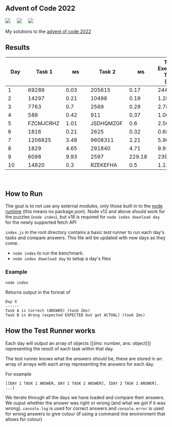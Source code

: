 ## Advent of Code 2022

![](https://img.shields.io/badge/Language-JS-778528?style=for-the-badge) &nbsp; &nbsp; ![](https://img.shields.io/badge/📅%20Day%20-10-118499?style=for-the-badge) &nbsp; &nbsp;  ![](https://img.shields.io/badge/⭐%20Stars%20-20-b5792a?style=for-the-badge)

My solutions to the [advent of code 2022](https://adventofcode.com/2022/)

## Results

Day | Task 1 | ᴍs | Task 2 | ᴍs | Total Execution Time (ᴍs)
-|-|-|-|-|-
1&nbsp;&nbsp;&nbsp;&nbsp;&nbsp;&nbsp;&nbsp;|69289&nbsp;&nbsp;&nbsp;&nbsp;&nbsp;|0.03&nbsp;&nbsp;&nbsp;&nbsp;&nbsp;&nbsp;|205615&nbsp;&nbsp;&nbsp;&nbsp;|0.17&nbsp;&nbsp;&nbsp;&nbsp;&nbsp;&nbsp;|244.6072
2&nbsp;&nbsp;&nbsp;&nbsp;&nbsp;&nbsp;&nbsp;|14297&nbsp;&nbsp;&nbsp;&nbsp;&nbsp;|0.21&nbsp;&nbsp;&nbsp;&nbsp;&nbsp;&nbsp;|10498&nbsp;&nbsp;&nbsp;&nbsp;&nbsp;|0.19&nbsp;&nbsp;&nbsp;&nbsp;&nbsp;&nbsp;|1.286
3&nbsp;&nbsp;&nbsp;&nbsp;&nbsp;&nbsp;&nbsp;|7763&nbsp;&nbsp;&nbsp;&nbsp;&nbsp;&nbsp;|0.7&nbsp;&nbsp;&nbsp;&nbsp;&nbsp;&nbsp;&nbsp;|2569&nbsp;&nbsp;&nbsp;&nbsp;&nbsp;&nbsp;|0.29&nbsp;&nbsp;&nbsp;&nbsp;&nbsp;&nbsp;|2.7888
4&nbsp;&nbsp;&nbsp;&nbsp;&nbsp;&nbsp;&nbsp;|588&nbsp;&nbsp;&nbsp;&nbsp;&nbsp;&nbsp;&nbsp;|0.42&nbsp;&nbsp;&nbsp;&nbsp;&nbsp;&nbsp;|911&nbsp;&nbsp;&nbsp;&nbsp;&nbsp;&nbsp;&nbsp;|0.37&nbsp;&nbsp;&nbsp;&nbsp;&nbsp;&nbsp;|1.0615
5&nbsp;&nbsp;&nbsp;&nbsp;&nbsp;&nbsp;&nbsp;|FZCMJCRHZ&nbsp;|1.01&nbsp;&nbsp;&nbsp;&nbsp;&nbsp;&nbsp;|JSDHQMZGF&nbsp;|0.6&nbsp;&nbsp;&nbsp;&nbsp;&nbsp;&nbsp;&nbsp;|2.5617
6&nbsp;&nbsp;&nbsp;&nbsp;&nbsp;&nbsp;&nbsp;|1816&nbsp;&nbsp;&nbsp;&nbsp;&nbsp;&nbsp;|0.21&nbsp;&nbsp;&nbsp;&nbsp;&nbsp;&nbsp;|2625&nbsp;&nbsp;&nbsp;&nbsp;&nbsp;&nbsp;|0.32&nbsp;&nbsp;&nbsp;&nbsp;&nbsp;&nbsp;|0.6857
7&nbsp;&nbsp;&nbsp;&nbsp;&nbsp;&nbsp;&nbsp;|1206825&nbsp;&nbsp;&nbsp;|3.48&nbsp;&nbsp;&nbsp;&nbsp;&nbsp;&nbsp;|9608311&nbsp;&nbsp;&nbsp;|2.21&nbsp;&nbsp;&nbsp;&nbsp;&nbsp;&nbsp;|5.9692
8&nbsp;&nbsp;&nbsp;&nbsp;&nbsp;&nbsp;&nbsp;|1829&nbsp;&nbsp;&nbsp;&nbsp;&nbsp;&nbsp;|4.65&nbsp;&nbsp;&nbsp;&nbsp;&nbsp;&nbsp;|291840&nbsp;&nbsp;&nbsp;&nbsp;|4.71&nbsp;&nbsp;&nbsp;&nbsp;&nbsp;&nbsp;|9.9119
9&nbsp;&nbsp;&nbsp;&nbsp;&nbsp;&nbsp;&nbsp;|6098&nbsp;&nbsp;&nbsp;&nbsp;&nbsp;&nbsp;|9.93&nbsp;&nbsp;&nbsp;&nbsp;&nbsp;&nbsp;|2597&nbsp;&nbsp;&nbsp;&nbsp;&nbsp;&nbsp;|229.18&nbsp;&nbsp;&nbsp;&nbsp;|239.4294
10&nbsp;&nbsp;&nbsp;&nbsp;&nbsp;&nbsp;|14820&nbsp;&nbsp;&nbsp;&nbsp;&nbsp;|0.3&nbsp;&nbsp;&nbsp;&nbsp;&nbsp;&nbsp;&nbsp;|RZEKEFHA&nbsp;&nbsp;|0.5&nbsp;&nbsp;&nbsp;&nbsp;&nbsp;&nbsp;&nbsp;|1.1137

<br />

## How to Run

The goal is to not use any external modules, only those built in to the [node runtime](https://nodejs.org/en/) (this means no package.json). Node v12 and above should work for the puzzles (`node index`), but v18 is required for `node index download day` for the newly supported fetch API

`index.js` in the root directory contains a basic test runner to run each day's tasks and compare answers. This file will be updated with new days as they come.

* `node index` to run the benchmark.
* `node index download day` to setup a day's files

### Example

```
node index
```

Returns output in the format of

```
Day X
------
Task A is Correct (ANSWER) (took Zms)
Task B is Wrong (expected EXPECTED but got ACTUAL) (took Zms)
```

## How the Test Runner works

Each day will output an array of objects ([{ms: number, ans: object}]) representing the result of each task within that day.

The test runner knows what the answers *should* be, these are stored in an array of arrays with each array representing the answers for each day.

For example 

```
[[DAY 1 TASK 1 ANSWER, DAY 1 TASK 2 ANSWER], [DAY 2 TASK 1 ANSWER], ...]
```

We iterate through all the days we have loaded and compare their answers. We ouput whether the answer was right or wrong (and what we got if it was wrong). `console.log` is used for correct answers and `console.error` is used for wrong answers to give colour (if using a command line environment that allows for colour)